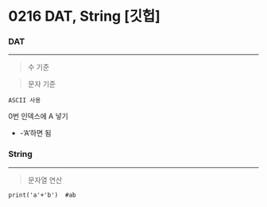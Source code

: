# 0216 DAT, String [깃헙]

### DAT

---

> 수 기준
> 

> 문자 기준
> 

`ASCII 사용`

0번 인덱스에 A 넣기

- -’A’하면 됨

### String

---

> 문자열 연산
> 

`print('a'+'b')  #ab`